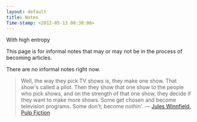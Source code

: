 ```yaml
---
layout: default
title: Notes
Time-stamp: <2012-05-13 00:38:06>
---
```


<div class="subtitle meta">With high entropy</div>

This page is for informal notes that may or may not be in the process of
becoming articles.

There are no informal notes right now.

> Well, the way they pick TV shows is, they make one show. That show's called a
> pilot. Then they show that one show to the people who pick shows, and on the
> strength of that one show, they decide if they want to make more shows. Some
> get chosen and become television programs. Some don't; become
> nothin'. &mdash;
> [Jules Winnfield, Pulp Fiction](http://www.youtube.com/watch?v=vEnpT8UiV_w)
